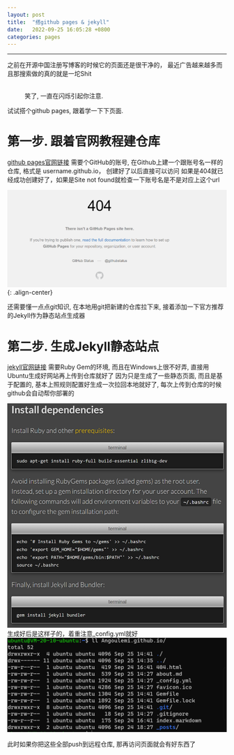 ```yaml
---
layout: post
title:  "搭github pages & jekyll"
date:   2022-09-25 16:05:28 +0800
categories: pages
---
```

<hr />
  之前在开源中国注册写博客的时候它的页面还是很干净的， 最近广告越来越多而且那搜索做的真的就是一坨Shit
<figure style="width: 300px" class="align-center">
  <img src="{{ '/images/post_pictures/oschina上闪烁的代码托管.png' | absolute_url }}" alt="">
  <figcaption>笑了, 一直在闪烁引起你注意.</figcaption>
</figure> 
  
  试试搭个github pages, 跟着学一下下页面.

# 第一步. 跟着官网教程建仓库
[github pages官网链接](https://pages.github.com/ "github pages官网链接")
需要个GitHub的账号, 在Github上建一个跟账号名一样的仓库, 格式是 username.github.io， 创建好了以后直接可以访问
如果是404就已经成功创建好了，如果是Site not found就检查一下账号名是不是对应上这个url

![](/images/post_pictures/404SiteNotFound.png "显示一下标题"){: .align-center}

还需要懂一点点git知识, 在本地用git把新建的仓库拉下来, 接着添加一下官方推荐的Jekyll作为静态站点生成器

# 第二步. 生成Jekyll静态站点
[jekyll官网链接](https://jekyllrb.com/)
需要Ruby Gem的环境, 而且在Windows上很不好弄, 直接用Ubuntu生成好网站再上传到仓库就好了
因为只是生成了一些静态页面, 而且是基于配置的, 基本上照规则配置好生成一次拉回本地就好了, 每次上传到仓库的时候github会自动帮你部署的

![](/images/post_pictures/跟着命令在ubuntu上装RubyGem.png "跟着命令部署就好")
生成好后是这样子的，着重注意_config.yml就好
![](/images/post_pictures/生成后的jekyll.png "生成后的jekyll")

此时如果你把这些全部push到远程仓库, 那再访问页面就会有好东西了
